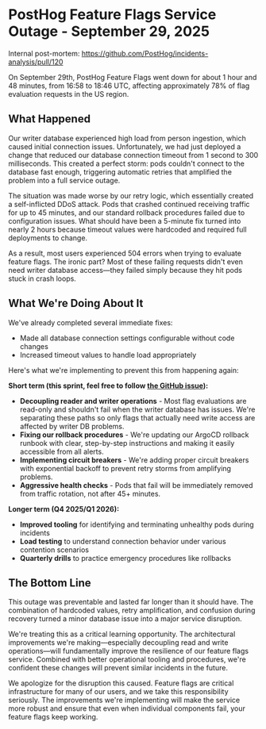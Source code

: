 # PostHog Feature Flags Service Outage - September 29, 2025

Internal post-mortem: <https://github.com/PostHog/incidents-analysis/pull/120>

On September 29th, PostHog Feature Flags went down for about 1 hour and 48 minutes, from 16:58 to 18:46 UTC, affecting approximately 78% of flag evaluation requests in the US region.

## What Happened

Our writer database experienced high load from person ingestion, which caused initial connection issues. Unfortunately, we had just deployed a change that reduced our database connection timeout from 1 second to 300 milliseconds. This created a perfect storm: pods couldn't connect to the database fast enough, triggering automatic retries that amplified the problem into a full service outage.

The situation was made worse by our retry logic, which essentially created a self-inflicted DDoS attack. Pods that crashed continued receiving traffic for up to 45 minutes, and our standard rollback procedures failed due to configuration issues. What should have been a 5-minute fix turned into nearly 2 hours because timeout values were hardcoded and required full deployments to change.

As a result, most users experienced 504 errors when trying to evaluate feature flags. The ironic part? Most of these failing requests didn't even need writer database access—they failed simply because they hit pods stuck in crash loops.

## What We're Doing About It

We've already completed several immediate fixes:

- Made all database connection settings configurable without code changes
- Increased timeout values to handle load appropriately

Here's what we're implementing to prevent this from happening again:

**Short term (this sprint, feel free to follow [the GitHub issue](https://github.com/PostHog/posthog/issues/39133)):**

- **Decoupling reader and writer operations** - Most flag evaluations are read-only and shouldn't fail when the writer database has issues. We're separating these paths so only flags that actually need write access are affected by writer DB problems.
- **Fixing our rollback procedures** - We're updating our ArgoCD rollback runbook with clear, step-by-step instructions and making it easily accessible from all alerts.
- **Implementing circuit breakers** - We're adding proper circuit breakers with exponential backoff to prevent retry storms from amplifying problems.
- **Aggressive health checks** - Pods that fail will be immediately removed from traffic rotation, not after 45+ minutes.

**Longer term (Q4 2025/Q1 2026):**

- **Improved tooling** for identifying and terminating unhealthy pods during incidents
- **Load testing** to understand connection behavior under various contention scenarios
- **Quarterly drills** to practice emergency procedures like rollbacks

## The Bottom Line

This outage was preventable and lasted far longer than it should have. The combination of hardcoded values, retry amplification, and confusion during recovery turned a minor database issue into a major service disruption.

We're treating this as a critical learning opportunity. The architectural improvements we're making—especially decoupling read and write operations—will fundamentally improve the resilience of our feature flags service. Combined with better operational tooling and procedures, we're confident these changes will prevent similar incidents in the future.

We apologize for the disruption this caused. Feature flags are critical infrastructure for many of our users, and we take this responsibility seriously. The improvements we're implementing will make the service more robust and ensure that even when individual components fail, your feature flags keep working.
